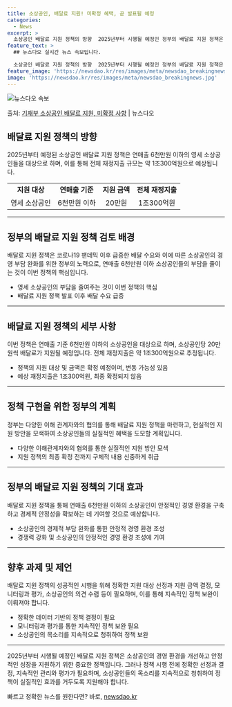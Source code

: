 ```yaml
---
title: 소상공인, 배달료 지원! 미확정 혜택, 곧 발표될 예정
categories:
  - News
excerpt: >
  소상공인 배달료 지원 정책의 방향  2025년부터 시행될 예정인 정부의 배달료 지원 정책은 영세 소상공인들의…
feature_text: >
  ## 뉴스다오 실시간 뉴스 속보입니다.

  소상공인 배달료 지원 정책의 방향  2025년부터 시행될 예정인 정부의 배달료 지원 정책은 영세 소상공인들의…
feature_image: 'https://newsdao.kr/res/images/meta/newsdao_breakingnews.jpg'
image: 'https://newsdao.kr/res/images/meta/newsdao_breakingnews.jpg'
---
```


![뉴스다오 속보](https://newsdao.kr/res/images/meta/newsdao_breakingnews.jpg)

<p>출처: <a href="https://newsdao.kr/4761" rel="dofollow">기재부 소상공인 배달료 지원, 미확정 사항</a> | 뉴스다오</p>

<h2 data-ke-size="size26">배달료 지원 정책의 방향</h2>
<p data-ke-size="size16">2025년부터 예정된 소상공인 배달료 지원 정책은 연매출 6천만원 이하의 영세 소상공인들을 대상으로 하며, 이를 통해 전체 재정지출 규모는 약 1조300억원으로 예상됩니다.</p>
<table>
  <tbody>
    <tr>
      <td style="text-align: center; height: 17px;"><b>지원 대상</b></td>
      <td style="text-align: center; height: 17px;"><b>연매출 기준</b></td>
      <td style="text-align: center; height: 17px;"><b>지원 금액</b></td>
      <td style="text-align: center; height: 17px;"><b>전체 재정지출</b></td>
    </tr>
    <tr>
      <td style="text-align: center; height: 17px;">영세 소상공인</td>
      <td style="text-align: center; height: 17px;">6천만원 이하</td>
      <td style="text-align: center; height: 17px;">20만원</td>
      <td style="text-align: center; height: 17px;">1조300억원</td>
    </tr>
  </tbody>
</table>
<hr>

<h2 data-ke-size="size26">정부의 배달료 지원 정책 검토 배경</h2>
<p data-ke-size="size16">배달료 지원 정책은 코로나19 팬데믹 이후 급증한 배달 수요와 이에 따른 소상공인의 경영 부담 완화를 위한 정부의 노력으로, 연매출 6천만원 이하 소상공인들의 부담을 줄이는 것이 이번 정책의 핵심입니다.</p>
<ul>
  <li>영세 소상공인의 부담을 줄여주는 것이 이번 정책의 핵심</li>
  <li>배달료 지원 정책 발표 이후 배달 수요 급증</li>
</ul>
<hr>

<h2 data-ke-size="size26">배달료 지원 정책의 세부 사항</h2>
<p data-ke-size="size16">이번 정책은 연매출 기준 6천만원 이하의 소상공인을 대상으로 하며, 소상공인당 20만원씩 배달료가 지원될 예정입니다. 전체 재정지출은 약 1조300억원으로 추정됩니다.</p>
<ul>
  <li>정책의 지원 대상 및 금액은 확정 예정이며, 변동 가능성 있음</li>
  <li>예상 재정지출은 1조300억원, 최종 확정되지 않음</li>
</ul>
<hr>

<h2 data-ke-size="size26">정책 구현을 위한 정부의 계획</h2>
<p data-ke-size="size16">정부는 다양한 이해 관계자와의 협의를 통해 배달료 지원 정책을 마련하고, 현실적인 지원 방안을 모색하여 소상공인들의 실질적인 혜택을 도모할 계획입니다.</p>
<ul>
  <li>다양한 이해관계자와의 협의를 통한 실질적인 지원 방안 모색</li>
  <li>지원 정책의 최종 확정 전까지 구체적 내용 신중하게 취급</li>
</ul>
<hr>

<h2 data-ke-size="size26">정부의 배달료 지원 정책의 기대 효과</h2>
<p data-ke-size="size16">배달료 지원 정책을 통해 연매출 6천만원 이하의 소상공인이 안정적인 경영 환경을 구축하고 경제적 안정성을 확보하는 데 기여할 것으로 예상합니다.</p>
<ul>
  <li>소상공인의 경제적 부담 완화를 통한 안정적 경영 환경 조성</li>
  <li>경쟁력 강화 및 소상공인의 안정적인 경영 환경 조성에 기여</li>
</ul>
<hr>

<h2 data-ke-size="size26">향후 과제 및 제언</h2>
<p data-ke-size="size16">배달료 지원 정책의 성공적인 시행을 위해 정확한 지원 대상 선정과 지원 금액 결정, 모니터링과 평가, 소상공인의 의견 수렴 등이 필요하며, 이를 통해 지속적인 정책 보완이 이뤄져야 합니다.</p>
<ul>
  <li>정확한 데이터 기반의 정책 결정이 필요</li>
  <li>모니터링과 평가를 통한 지속적인 정책 보완 필요</li>
  <li>소상공인의 목소리를 지속적으로 청취하여 정책 보완</li>
</ul>
<hr>

<p data-ke-size="size16">2025년부터 시행될 예정인 배달료 지원 정책은 소상공인의 경영 환경을 개선하고 안정적인 성장을 지원하기 위한 중요한 정책입니다. 그러나 정책 시행 전에 정확한 선정과 결정, 지속적인 관리와 평가가 필요하며, 소상공인들의 목소리를 지속적으로 청취하여 정책이 실질적인 효과를 거두도록 지원해야 합니다.</p>
<p data-ke-size="size16"></p> 

빠르고 정확한 뉴스를 원한다면? 바로, <a href="https://newsdao.kr" rel="dofollow">newsdao.kr</a>


